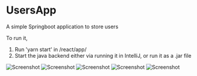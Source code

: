 # UsersApp
A simple Springboot application to store users

To run it,
1. Run 'yarn start' in /react/app/
2. Start the java backend either via running it in IntelliJ, or run it as a .jar file

![Screenshot](mainView.png)
![Screenshot](userSelected.png)
![Screenshot](editUser.png)
![Screenshot](addNewUser.png)
![Screenshot](userAdded.png)
